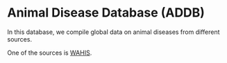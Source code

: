 # Animal Disease Database (ADDB)

In this database, we compile global data on animal diseases from different sources.

One of the sources is [WAHIS](https://wahis.woah.org/#/dashboards/qd-dashboard).


